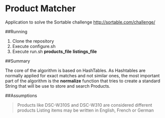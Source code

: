 # Product Matcher

Application to solve the Sortable challenge http://sortable.com/challenge/

##Running

1. Clone the repository
2. Execute configure.sh
3. Execute run.sh **products_file** **listings_file**
  
##Summary

The core of the algorithm is based on HashTables.
As Hashtables are normally applied for exact matches and not similar ones, the most important part of the algorithm is the **normalize** function that tries to create a standard String that will be use to store and search Products.

##Assumptions

>  Products like DSC-W310S and DSC-W310 are considered different products
>  Listing items may be written in English, French or German
